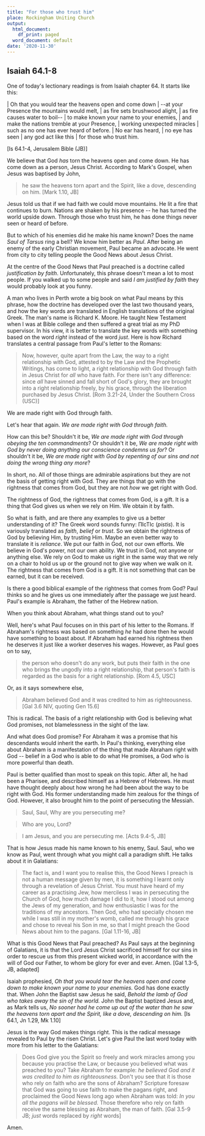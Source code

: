 ```yaml
---
title: "For those who trust him"
place: Rockingham Uniting Church
output:
  html_document:
    df_print: paged
  word_document: default
date: '2020-11-30'
---
```


## Isaiah 64.1-8

One of today's lectionary readings is from Isaiah chapter 64. It starts like this:

| Oh that you would tear the heavens open and come down
| --at your Presence the mountains would melt,
| as fire sets brushwood alight,
| as fire causes water to boil--
| to make known your name to your enemies,
| and make the nations tremble at your Presence,
| working unexpected miracles
| such as no one has ever heard of before.
| No ear has heard,
| no eye has seen
| any god act like this
| for those who trust him.

[Is 64.1-4, Jerusalem Bible (JB)]

We believe that God *has* torn the heavens open and come down. He has come down as a person, Jesus Christ. According to Mark's Gospel, when Jesus was baptised by John,

> he saw the heavens torn apart and the Spirit, like a dove, descending on him. [Mark 1.10, JB]

Jesus told us that if we had faith we could move mountains. He lit a fire that continues to burn. Nations are shaken by his presence -- he has turned the world upside down. Through those who trust him, he has done things never seen or heard of before.

But to which of his enemies did he make his name known? Does the name *Saul of Tarsus* ring a bell? We know him better as *Paul*. After being an enemy of the early Christian movement, Paul became an advocate. He went from city to city telling people the Good News about Jesus Christ.

At the centre of the Good News that Paul preached is a doctrine called *justification by faith*. Unfortunately, this phrase doesn't mean a lot to most people. If you walked up to some people and said *I am justified by faith* they would probably look at you funny.

A man who lives in Perth wrote a big book on what Paul means by this phrase, how the doctrine has developed over the last two thousand years, and how the key words are translated in English translations of the original Greek. The man's name is Richard K. Moore. He taught New Testament when I was at Bible college and then suffered a great trial as my PhD supervisor. In his view, it is better to translate the key words with something based on the word *right* instead of the word *just*. Here is how Richard translates a central passage from Paul's letter to the Romans:

> Now, however, quite apart from the Law, the way to a right relationship with God, attested to by the Law and the Prophetic Writings, has come to light, a right relationship with God through faith in Jesus Christ for *all* who have faith. For there isn't any difference: since *all* have sinned and fall short of God's glory, they are brought into a right relationship freely, by his grace, through the liberation purchased by Jesus Christ. [Rom 3.21-24, Under the Southern Cross (USC)]

We are made right with God through faith.

Let's hear that again. *We are made right with God through faith.*

How can this be? Shouldn't it be, *We are made right with God through obeying the ten commandments*? Or shouldn't it be, *We are made right with God by never doing anything our conscience condemns us for*? Or shouldn't it be, *We are made right with God by repenting of our sins and not doing the wrong thing any more*?

In short, no. All of those things are admirable aspirations but they are not the basis of getting right with God. They are things that go with the rightness that comes from God, but they are not *how* we get right with God.

The rightness of God, the rightness that comes from God, is a gift. It is a thing that God gives us when we rely on Him. We obtain it by faith.

So what is faith, and are there any examples to give us a better understanding of it? The Greek word sounds funny: ΠΙϲΤΙϲ (*pistis*). It is variously translated as *faith*, *belief* or *trust*. So we obtain the rightness of God by believing Him, by trusting Him. Maybe an even better way to translate it is *reliance*. We put our faith in God, not our own efforts. We believe in God's power, not our own ability. We trust in God, not anyone or anything else. We rely on God to make us right in the same way that we rely on a chair to hold us up or the ground not to give way when we walk on it. The rightness that comes from God is a gift. It is not something that can be earned, but it can be received.

Is there a good biblical example of the rightness that comes from God? Paul thinks so and he gives us one immediately after the passage we just heard. Paul's example is Abraham, the father of the Hebrew nation.

When you think about Abraham, what things stand out to you?

Well, here's what Paul focuses on in this part of his letter to the Romans. If Abraham's rightness was based on something *he* had done then he would have something to boast about. If Abraham had earned his rightness then he deserves it just like a worker deserves his wages. However, as Paul goes on to say,

> the person who doesn't do any work, but puts their faith in the one who brings the ungodly into a right relationship, that person's faith is regarded as the basis for a right relationship. [Rom 4.5, USC]

Or, as it says somewhere else,

> Abraham believed God and it was credited to him as righteousness. [Gal 3.6 NIV, quoting Gen 15.6]

This is radical. The basis of a right relationship with God is believing what God promises, not blamelessness in the sight of the law.

And what does God promise? For Abraham it was a promise that his descendants would inherit the earth. In Paul's thinking, everything else about Abraham is a manifestation of the thing that made Abraham right with God -- belief in a God who is able to do what He promises, a God who is more powerful than death.

Paul is better qualified than most to speak on this topic. After all, he had been a Pharisee, and described himself as a Hebrew of Hebrews. He must have thought deeply about how wrong he had been about the way to be right with God. His former understanding made him zealous for the things of God. However, it also brought him to the point of persecuting the Messiah.

> Saul, Saul, Why are you persecuting me?

> Who are you, Lord?

> I am Jesus, and you are persecuting me. [Acts 9.4-5, JB]

That is how Jesus made his name known to his enemy, Saul. Saul, who we know as Paul, went through what you might call a paradigm shift. He talks about it in Galatians:

> The fact is, and I want you to realise this, the Good News I preach is not a human message given by men, it is something I learnt only through a revelation of Jesus Christ. You must have heard of my career as a practising Jew, how merciless I was in persecuting the Church of God, how much damage I did to it, how I stood out among the Jews of my generation, and how enthusiastic I was for the traditions of my ancestors. Then God, who had specially chosen me while I was still in my mother's womb, called me through his grace and chose to reveal his Son in me, so that I might preach the Good News about him to the pagans. [Gal 1.11-16, JB]

What is this Good News that Paul preached? As Paul says at the beginning of Galatians, it is that the Lord Jesus Christ sacrificed himself for our sins in order to rescue us from this present wicked world, in accordance with the will of God our Father, to whom be glory for ever and ever. Amen. [Gal 1.3-5, JB, adapted]

Isaiah prophesied, *Oh that you would tear the heavens open and come down to make known your name to your enemies.* God has done exactly that. When John the Baptist saw Jesus he said, *Behold the lamb of God who takes away the sin of the world.* John the Baptist baptized Jesus and, as Mark tells us, *No sooner had he come up out of the water than he saw the heavens torn apart and the Spirit, like a dove, descending on him.* [Is 64.1, Jn 1.29, Mk 1.10]

Jesus is the way God makes things right. This is the radical message revealed to Paul by the risen Christ. Let's give Paul the last word today with more from his letter to the Galatians:

> Does God give you the Spirit so freely and work miracles among you because you practise the Law, or because you believed what was preached to you? Take Abraham for example: *he believed God and it was credited to him as righteousness.* Don't you see that it is those who rely on faith who are the sons of Abraham? Scripture foresaw that God was going to use faith to make the pagans right, and proclaimed the Good News long ago when Abraham was told: *In you all the pagans will be blessed.* Those therefore who rely on faith receive the same blessing as Abraham, the man of faith. [Gal 3.5-9 JB; *just* words replaced by *right* words]

Amen.